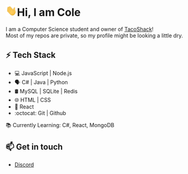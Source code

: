 # <img src="https://raw.githubusercontent.com/ABSphreak/ABSphreak/master/gifs/Hi.gif" width="30px">Hi, I am Cole

I am a Computer Science student and owner of [TacoShack](https://tacoshack.dev)!<br />Most of my repos are private, so my profile might be looking a little dry.

## ⚡ Tech Stack
* 💻 JavaScript | Node.js
* 🗣 C# | Java | Python
* 🛢️ MySQL | SQLite | Redis
* 🌐 HTML | CSS
* 💠 React
* :octocat: Git | Github

📚 Currently Learning: C#, React, MongoDB

## 📫 Get in touch
- [Discord](https://discordapp.com/users/206875427631923200)
